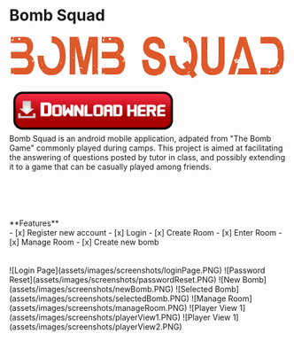 # Bomb Squad
<img src="assets/images/icons/bombSquad.png">
<br>
<br>
<img src="assets/images/icons/download.png" width="300">
<br>
Bomb Squad is an android mobile application, adpated from "The Bomb Game" commonly played during camps. This project is aimed at facilitating the answering of questions posted by tutor in class, and possibly extending it to a game that can be casually played among friends.
<br>
<br>
<br>
<br>
<br>
<br>
**Features**
<br>
- [x] Register new account
- [x] Login
- [x] Create Room
- [x] Enter Room
- [x] Manage Room
- [x] Create new bomb
<br>
<br>
<br>
![Login Page](assets/images/screenshots/loginPage.PNG)
![Password Reset](assets/images/screenshots/passwordReset.PNG)
![New Bomb](assets/images/screenshots/newBomb.PNG)
![Selected Bomb](assets/images/screenshots/selectedBomb.PNG)
![Manage Room](assets/images/screenshots/manageRoom.PNG)
![Player View 1](assets/images/screenshots/playerView1.PNG)
![Player View 1](assets/images/screenshots/playerView2.PNG)

